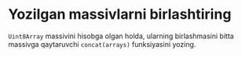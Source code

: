 # Yozilgan massivlarni birlashtiring

`Uint8Array` massivini hisobga olgan holda, ularning birlashmasini bitta massivga qaytaruvchi `concat(arrays)` funksiyasini yozing.

